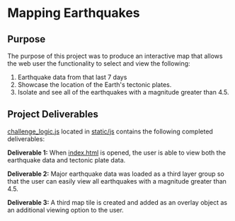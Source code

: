 # Mapping Earthquakes

## Purpose

The purpose of this project was to produce an interactive map that allows the web user the functionality to select and view the following:
  1. Earthquake data from that last 7 days 
  2. Showcase the location of the Earth's tectonic plates.
  3. Isolate and see all of the earthquakes with a magnitude greater than 4.5.
  
## Project Deliverables

[challenge_logic.js](https://github.com/hollyouellette/Mapping_Earthquakes/blob/main/Earthquake_Challenge/static/js/challenge_logic.js) located in [static/js](https://github.com/hollyouellette/Mapping_Earthquakes/tree/main/Earthquake_Challenge/static/js) contains the following completed deliverables:

   **Deliverable 1:** When [index.html](https://github.com/hollyouellette/Mapping_Earthquakes/blob/main/Earthquake_Challenge/index.html) is opened, the user is able to view both the earthquake data and tectonic plate data.
  
   **Deliverable 2:** Major earthquake data was loaded as a third layer group so that the user can easily view all earthquakes with a magnitude greater than 4.5.
 
 **Deliverable 3:** A third map tile is created and added as an overlay object as an additional viewing option to the user.
